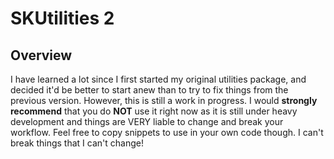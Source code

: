 # SKUtilities 2

## Overview

I have learned a lot since I first started my original utilities package, and decided it'd be better to start anew than to try to fix things from the previous version. However, this is still a work in progress. I would **strongly recommend** that you do **NOT** use it right now as it is still under heavy development and things are VERY liable to change and break your workflow. Feel free to copy snippets to use in your own code though. I can't break things that I can't change!